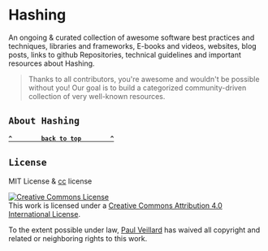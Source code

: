 # Hashing

An ongoing & curated collection of awesome software best practices and techniques, libraries and frameworks, E-books and videos, websites, blog posts, links to github Repositories, technical guidelines and important resources about Hashing.
> Thanks to all contributors, you're awesome and wouldn't be possible without you! Our goal is to build a categorized community-driven collection of very well-known resources.

## `About Hashing`

**[`^        back to top        ^`](#)**

## `License`
MIT License & [cc](https://creativecommons.org/licenses/by/4.0/) license

<a rel="license" href="http://creativecommons.org/licenses/by/4.0/"><img alt="Creative Commons License" style="border-width:0" src="https://i.creativecommons.org/l/by/4.0/88x31.png" /></a><br />This work is licensed under a <a rel="license" href="http://creativecommons.org/licenses/by/4.0/">Creative Commons Attribution 4.0 International License</a>.

To the extent possible under law, [Paul Veillard](https://github.com/paulveillard/) has waived all copyright and related or neighboring rights to this work.

